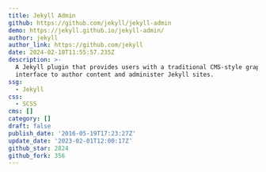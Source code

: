 ```yaml
---
title: Jekyll Admin
github: https://github.com/jekyll/jekyll-admin
demo: https://jekyll.github.io/jekyll-admin/
author: jekyll
author_link: https://github.com/jekyll
date: 2024-02-18T11:55:57.235Z
description: >-
  A Jekyll plugin that provides users with a traditional CMS-style graphical
  interface to author content and administer Jekyll sites.
ssg:
  - Jekyll
css:
  - SCSS
cms: []
category: []
draft: false
publish_date: '2016-05-19T17:23:27Z'
update_date: '2023-02-01T12:00:17Z'
github_star: 2824
github_fork: 356
---
```

